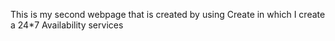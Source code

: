 This is my second webpage that is created by using Create in which I create a 24*7 Availability services

